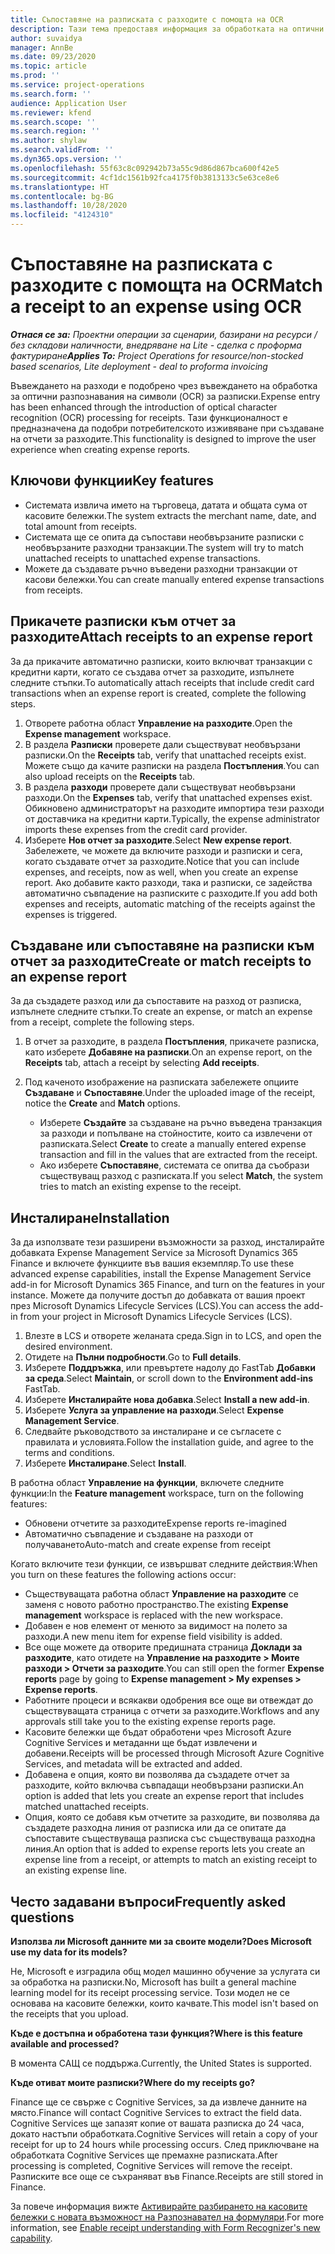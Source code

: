 ```yaml
---
title: Съпоставяне на разписката с разходите с помощта на OCR
description: Тази тема предоставя информация за обработката на оптични разпознавания на символи (OCR) за разписки.
author: suvaidya
manager: AnnBe
ms.date: 09/23/2020
ms.topic: article
ms.prod: ''
ms.service: project-operations
ms.search.form: ''
audience: Application User
ms.reviewer: kfend
ms.search.scope: ''
ms.search.region: ''
ms.author: shylaw
ms.search.validFrom: ''
ms.dyn365.ops.version: ''
ms.openlocfilehash: 55f63c8c092942b73a55c9d86d867bca600f42e5
ms.sourcegitcommit: 4cf1dc1561b92fca4175f0b3813133c5e63ce8e6
ms.translationtype: HT
ms.contentlocale: bg-BG
ms.lasthandoff: 10/28/2020
ms.locfileid: "4124310"
---
```

# <a name="match-a-receipt-to-an-expense-using-ocr"></a><span data-ttu-id="17896-103">Съпоставяне на разписката с разходите с помощта на OCR</span><span class="sxs-lookup"><span data-stu-id="17896-103">Match a receipt to an expense using OCR</span></span>

<span data-ttu-id="17896-104">_**Отнася се за:** Проектни операции за сценарии, базирани на ресурси / без складови наличности, внедряване на Lite - сделка с проформа фактуриране_</span><span class="sxs-lookup"><span data-stu-id="17896-104">_**Applies To:** Project Operations for resource/non-stocked based scenarios, Lite deployment - deal to proforma invoicing_</span></span>

<span data-ttu-id="17896-105">Въвеждането на разходи е подобрено чрез въвеждането на обработка за оптични разпознавания на символи (OCR) за разписки.</span><span class="sxs-lookup"><span data-stu-id="17896-105">Expense entry has been enhanced through the introduction of optical character recognition (OCR) processing for receipts.</span></span> <span data-ttu-id="17896-106">Тази функционалност е предназначена да подобри потребителското изживяване при създаване на отчети за разходите.</span><span class="sxs-lookup"><span data-stu-id="17896-106">This functionality is designed to improve the user experience when creating expense reports.</span></span>

## <a name="key-features"></a><span data-ttu-id="17896-107">Ключови функции</span><span class="sxs-lookup"><span data-stu-id="17896-107">Key features</span></span>

- <span data-ttu-id="17896-108">Системата извлича името на търговеца, датата и общата сума от касовите бележки.</span><span class="sxs-lookup"><span data-stu-id="17896-108">The system extracts the merchant name, date, and total amount from receipts.</span></span>
- <span data-ttu-id="17896-109">Системата ще се опита да съпостави необвързаните разписки с необвързаните разходни транзакции.</span><span class="sxs-lookup"><span data-stu-id="17896-109">The system will try to match unattached receipts to unattached expense transactions.</span></span>
- <span data-ttu-id="17896-110">Можете да създавате ръчно въведени разходни транзакции от касови бележки.</span><span class="sxs-lookup"><span data-stu-id="17896-110">You can create manually entered expense transactions from receipts.</span></span>

## <a name="attach-receipts-to-an-expense-report"></a><span data-ttu-id="17896-111">Прикачете разписки към отчет за разходите</span><span class="sxs-lookup"><span data-stu-id="17896-111">Attach receipts to an expense report</span></span>

<span data-ttu-id="17896-112">За да прикачите автоматично разписки, които включват транзакции с кредитни карти, когато се създава отчет за разходите, изпълнете следните стъпки.</span><span class="sxs-lookup"><span data-stu-id="17896-112">To automatically attach receipts that include credit card transactions when an expense report is created, complete the following steps.</span></span>

  1. <span data-ttu-id="17896-113">Отворете работна област **Управление на разходите**.</span><span class="sxs-lookup"><span data-stu-id="17896-113">Open the **Expense management** workspace.</span></span>
  2. <span data-ttu-id="17896-114">В раздела **Разписки** проверете дали съществуват необвързани разписки.</span><span class="sxs-lookup"><span data-stu-id="17896-114">On the **Receipts** tab, verify that unattached receipts exist.</span></span> <span data-ttu-id="17896-115">Можете също да качите разписки на раздела **Постъпления**.</span><span class="sxs-lookup"><span data-stu-id="17896-115">You can also upload receipts on the **Receipts** tab.</span></span>
  3. <span data-ttu-id="17896-116">В раздела **разходи** проверете дали съществуват необвързани разходи.</span><span class="sxs-lookup"><span data-stu-id="17896-116">On the **Expenses** tab, verify that unattached expenses exist.</span></span> <span data-ttu-id="17896-117">Обикновено администраторът на разходите импортира тези разходи от доставчика на кредитни карти.</span><span class="sxs-lookup"><span data-stu-id="17896-117">Typically, the expense administrator imports these expenses from the credit card provider.</span></span>
  4. <span data-ttu-id="17896-118">Изберете **Нов отчет за разходите**.</span><span class="sxs-lookup"><span data-stu-id="17896-118">Select **New expense report**.</span></span> <span data-ttu-id="17896-119">Забележете, че можете да включите разходи и разписки и сега, когато създавате отчет за разходите.</span><span class="sxs-lookup"><span data-stu-id="17896-119">Notice that you can include expenses, and receipts, now as well, when you create an expense report.</span></span> <span data-ttu-id="17896-120">Ако добавите както разходи, така и разписки, се задейства автоматично съвпадение на разписките с разходите.</span><span class="sxs-lookup"><span data-stu-id="17896-120">If you add both expenses and receipts, automatic matching of the receipts against the expenses is triggered.</span></span>

## <a name="create-or-match-receipts-to-an-expense-report"></a><span data-ttu-id="17896-121">Създаване или съпоставяне на разписки към отчет за разходите</span><span class="sxs-lookup"><span data-stu-id="17896-121">Create or match receipts to an expense report</span></span>
<span data-ttu-id="17896-122">За да създадете разход или да съпоставите на разход от разписка, изпълнете следните стъпки.</span><span class="sxs-lookup"><span data-stu-id="17896-122">To create an expense, or match an expense from a receipt, complete the following steps.</span></span>

  1. <span data-ttu-id="17896-123">В отчет за разходите, в раздела **Постъпления**, прикачете разписка, като изберете **Добавяне на разписки**.</span><span class="sxs-lookup"><span data-stu-id="17896-123">On an expense report, on the **Receipts** tab, attach a receipt by selecting **Add receipts**.</span></span>
  2. <span data-ttu-id="17896-124">Под каченото изображение на разписката забележете опциите **Създаване** и **Съпоставяне**.</span><span class="sxs-lookup"><span data-stu-id="17896-124">Under the uploaded image of the receipt, notice the **Create** and **Match** options.</span></span>

      - <span data-ttu-id="17896-125">Изберете **Създайте** за създаване на ръчно въведена транзакция за разходи и попълване на стойностите, които са извлечени от разписката.</span><span class="sxs-lookup"><span data-stu-id="17896-125">Select **Create** to create a manually entered expense transaction and fill in the values that are extracted from the receipt.</span></span>
      - <span data-ttu-id="17896-126">Ако изберете **Съпоставяне**, системата се опитва да съобрази съществуващ разход с разписката.</span><span class="sxs-lookup"><span data-stu-id="17896-126">If you select **Match**, the system tries to match an existing expense to the receipt.</span></span>

## <a name="installation"></a><span data-ttu-id="17896-127">Инсталиране</span><span class="sxs-lookup"><span data-stu-id="17896-127">Installation</span></span>

<span data-ttu-id="17896-128">За да използвате тези разширени възможности за разход, инсталирайте добавката Expense Management Service за Microsoft Dynamics 365 Finance и включете функциите във вашия екземпляр.</span><span class="sxs-lookup"><span data-stu-id="17896-128">To use these advanced expense capabilities, install the Expense Management Service add-in for Microsoft Dynamics 365 Finance, and turn on the features in your instance.</span></span> <span data-ttu-id="17896-129">Можете да получите достъп до добавката от вашия проект през Microsoft Dynamics Lifecycle Services (LCS).</span><span class="sxs-lookup"><span data-stu-id="17896-129">You can access the add-in from your project in Microsoft Dynamics Lifecycle Services (LCS).</span></span>

1. <span data-ttu-id="17896-130">Влезте в LCS и отворете желаната среда.</span><span class="sxs-lookup"><span data-stu-id="17896-130">Sign in to LCS, and open the desired environment.</span></span>
2. <span data-ttu-id="17896-131">Отидете на **Пълни подробности**.</span><span class="sxs-lookup"><span data-stu-id="17896-131">Go to **Full details**.</span></span>
3. <span data-ttu-id="17896-132">Изберете **Поддръжка**, или превъртете надолу до FastTab **Добавки за среда**.</span><span class="sxs-lookup"><span data-stu-id="17896-132">Select **Maintain**, or scroll down to the **Environment add-ins** FastTab.</span></span>
4. <span data-ttu-id="17896-133">Изберете **Инсталирайте нова добавка**.</span><span class="sxs-lookup"><span data-stu-id="17896-133">Select **Install a new add-in**.</span></span>
5. <span data-ttu-id="17896-134">Изберете **Услуга за управление на разходи**.</span><span class="sxs-lookup"><span data-stu-id="17896-134">Select **Expense Management Service**.</span></span>
6. <span data-ttu-id="17896-135">Следвайте ръководството за инсталиране и се съгласете с правилата и условията.</span><span class="sxs-lookup"><span data-stu-id="17896-135">Follow the installation guide, and agree to the terms and conditions.</span></span>
7. <span data-ttu-id="17896-136">Изберете **Инсталиране**.</span><span class="sxs-lookup"><span data-stu-id="17896-136">Select **Install**.</span></span>

<span data-ttu-id="17896-137">В работна област **Управление на функции**, включете следните функции:</span><span class="sxs-lookup"><span data-stu-id="17896-137">In the **Feature management** workspace, turn on the following features:</span></span>

- <span data-ttu-id="17896-138">Обновени отчетите за разходите</span><span class="sxs-lookup"><span data-stu-id="17896-138">Expense reports re-imagined</span></span>
- <span data-ttu-id="17896-139">Автоматично съвпадение и създаване на разходи от получаването</span><span class="sxs-lookup"><span data-stu-id="17896-139">Auto-match and create expense from receipt</span></span>

<span data-ttu-id="17896-140">Когато включите тези функции, се извършват следните действия:</span><span class="sxs-lookup"><span data-stu-id="17896-140">When you turn on these features the following actions occur:</span></span>

- <span data-ttu-id="17896-141">Съществуващата работна област **Управление на разходите** се заменя с новото работно пространство.</span><span class="sxs-lookup"><span data-stu-id="17896-141">The existing **Expense management** workspace is replaced with the new workspace.</span></span>
- <span data-ttu-id="17896-142">Добавен е нов елемент от менюто за видимост на полето за разходи.</span><span class="sxs-lookup"><span data-stu-id="17896-142">A new menu item for expense field visibility is added.</span></span>
- <span data-ttu-id="17896-143">Все още можете да отворите предишната страница **Доклади за разходите**, като отидете на **Управление на разходите > Моите разходи > Отчети за разходите**.</span><span class="sxs-lookup"><span data-stu-id="17896-143">You can still open the former **Expense reports** page by going to **Expense management > My expenses > Expense reports**.</span></span>
- <span data-ttu-id="17896-144">Работните процеси и всякакви одобрения все още ви отвеждат до съществуващата страница с отчети за разходите.</span><span class="sxs-lookup"><span data-stu-id="17896-144">Workflows and any approvals still take you to the existing expense reports page.</span></span>
- <span data-ttu-id="17896-145">Касовите бележки ще бъдат обработени чрез Microsoft Azure Cognitive Services и метаданни ще бъдат извлечени и добавени.</span><span class="sxs-lookup"><span data-stu-id="17896-145">Receipts will be processed through Microsoft Azure Cognitive Services, and metadata will be extracted and added.</span></span>
- <span data-ttu-id="17896-146">Добавена е опция, която ви позволява да създадете отчет за разходите, който включва съвпадащи необвързани разписки.</span><span class="sxs-lookup"><span data-stu-id="17896-146">An option is added that lets you create an expense report that includes matched unattached receipts.</span></span>
- <span data-ttu-id="17896-147">Опция, която се добавя към отчетите за разходите, ви позволява да създадете разходна линия от разписка или да се опитате да съпоставите съществуваща разписка със съществуваща разходна линия.</span><span class="sxs-lookup"><span data-stu-id="17896-147">An option that is added to expense reports lets you create an expense line from a receipt, or attempts to match an existing receipt to an existing expense line.</span></span>

## <a name="frequently-asked-questions"></a><span data-ttu-id="17896-148">Често задавани въпроси</span><span class="sxs-lookup"><span data-stu-id="17896-148">Frequently asked questions</span></span>

<span data-ttu-id="17896-149">**Използва ли Microsoft данните ми за своите модели?**</span><span class="sxs-lookup"><span data-stu-id="17896-149">**Does Microsoft use my data for its models?**</span></span>

<span data-ttu-id="17896-150">Не, Microsoft е изградила общ модел машинно обучение за услугата си за обработка на разписки.</span><span class="sxs-lookup"><span data-stu-id="17896-150">No, Microsoft has built a general machine learning model for its receipt processing service.</span></span> <span data-ttu-id="17896-151">Този модел не се основава на касовите бележки, които качвате.</span><span class="sxs-lookup"><span data-stu-id="17896-151">This model isn't based on the receipts that you upload.</span></span>

<span data-ttu-id="17896-152">**Къде е достъпна и обработена тази функция?**</span><span class="sxs-lookup"><span data-stu-id="17896-152">**Where is this feature available and processed?**</span></span>

<span data-ttu-id="17896-153">В момента САЩ се поддържа.</span><span class="sxs-lookup"><span data-stu-id="17896-153">Currently, the United States is supported.</span></span>

<span data-ttu-id="17896-154">**Къде отиват моите разписки?**</span><span class="sxs-lookup"><span data-stu-id="17896-154">**Where do my receipts go?**</span></span>

<span data-ttu-id="17896-155">Finance ще се свърже с Cognitive Services, за да извлече данните на място.</span><span class="sxs-lookup"><span data-stu-id="17896-155">Finance will contact Cognitive Services to extract the field data.</span></span> <span data-ttu-id="17896-156">Cognitive Services ще запазят копие от вашата разписка до 24 часа, докато настъпи обработката.</span><span class="sxs-lookup"><span data-stu-id="17896-156">Cognitive Services will retain a copy of your receipt for up to 24 hours while processing occurs.</span></span> <span data-ttu-id="17896-157">След приключване на обработката Cognitive Services ще премахне разписката.</span><span class="sxs-lookup"><span data-stu-id="17896-157">After processing is completed, Cognitive Services will remove the receipt.</span></span> <span data-ttu-id="17896-158">Разписките все още се съхраняват във Finance.</span><span class="sxs-lookup"><span data-stu-id="17896-158">Receipts are still stored in Finance.</span></span>

<span data-ttu-id="17896-159">За повече информация вижте [Активирайте разбирането на касовите бележки с новата възможност на Разпознавател на формуляри](https://azure.microsoft.com/blog/enable-receipt-understanding-with-form-recognizer-s-new-capability/).</span><span class="sxs-lookup"><span data-stu-id="17896-159">For more information, see [Enable receipt understanding with Form Recognizer's new capability](https://azure.microsoft.com/blog/enable-receipt-understanding-with-form-recognizer-s-new-capability/).</span></span>
